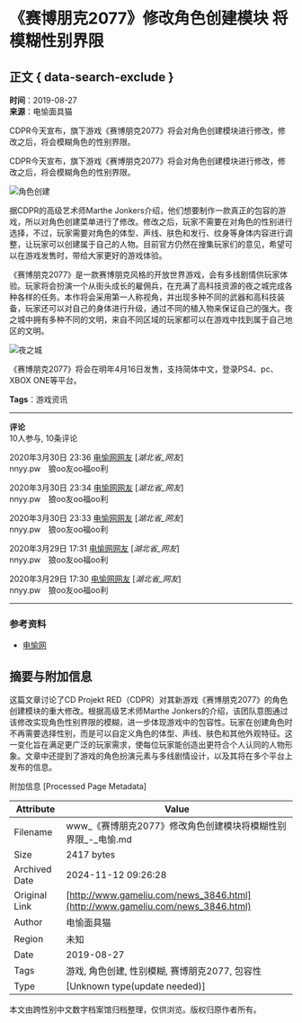 # 《赛博朋克2077》修改角色创建模块 将模糊性别界限

## 正文 { data-search-exclude }


**时间**：2019-08-27  
**来源**：电愉面具猫  

CDPR今天宣布，旗下游戏《赛博朋克2077》将会对角色创建模块进行修改，修改之后，将会模糊角色的性别界限。

CDPR今天宣布，旗下游戏《赛博朋克2077》将会对角色创建模块进行修改，修改之后，将会模糊角色的性别界限。

![角色创建]( /attached/image/201908/20190827170638_72705.jpg )

据CDPR的高级艺术师Marthe Jonkers介绍，他们想要制作一款真正的包容的游戏，所以对角色创建菜单进行了修改。修改之后，玩家不需要在对角色的性别进行选择，不过，玩家需要对角色的体型、声线、肤色和发行、纹身等身体内容进行调整，让玩家可以创建属于自己的人物。目前官方仍然在搜集玩家们的意见，希望可以在游戏发售时，带给大家更好的游戏体验。

《赛博朋克2077》是一款赛博朋克风格的开放世界游戏，会有多线剧情供玩家体验。玩家将会扮演一个从街头成长的雇佣兵，在充满了高科技资源的夜之城完成各种各样的任务。本作将会采用第一人称视角，并出现多种不同的武器和高科技装备，玩家还可以对自己的身体进行升级，通过不同的植入物来保证自己的强大。夜之城中拥有多种不同的文明，来自不同区域的玩家都可以在游戏中找到属于自己地区的文明。

![夜之城]( /attached/image/201908/20190827170707_95559.jpg )

《赛博朋克2077》将会在明年4月16日发售，支持简体中文，登录PS4、pc、XBOX ONE等平台。

**Tags**：游戏资讯  

---

**评论**  
10人参与, 10条评论

2020年3月30日 23:36 [电愉网网友](javascript:void(0)) [_湖北省_网友_]  
nnyy.pw　狼oo友oo福oo利  

2020年3月30日 23:34 [电愉网网友](javascript:void(0)) [_湖北省_网友_]  
nnyy.pw　狼oo友oo福oo利  

2020年3月30日 23:33 [电愉网网友](javascript:void(0)) [_湖北省_网友_]  
nnyy.pw　狼oo友oo福oo利  

2020年3月29日 17:31 [电愉网网友](javascript:void(0)) [_湖北省_网友_]  
nnyy.pw　狼oo友oo福oo利  

2020年3月29日 17:30 [电愉网网友](javascript:void(0)) [_湖北省_网友_]  
nnyy.pw　狼oo友oo福oo利  

---

### 参考资料  
- [电愉网](http://www.gameliu.com)  


## 摘要与附加信息

<!-- tcd_abstract -->
这篇文章讨论了CD Projekt RED（CDPR）对其新游戏《赛博朋克2077》的角色创建模块的重大修改。根据高级艺术师Marthe Jonkers的介绍，该团队意图通过该修改实现角色性别界限的模糊，进一步体现游戏中的包容性。玩家在创建角色时不再需要选择性别，而是可以自定义角色的体型、声线、肤色和其他外观特征。这一变化旨在满足更广泛的玩家需求，使每位玩家能创造出更符合个人认同的人物形象。文章中还提到了游戏的角色扮演元素与多线剧情设计，以及其将在多个平台上发布的信息。
<!-- tcd_abstract_end -->

附加信息 [Processed Page Metadata]

| Attribute       | Value                                  |
|-----------------|----------------------------------------|
| Filename        | www_《赛博朋克2077》修改角色创建模块将模糊性别界限_-_电愉.md                             |
| Size            | 2417 bytes                           |
| Archived Date   | 2024-11-12 09:26:28                             |
| Original Link   | [http://www.gameliu.com/news_3846.html](http://www.gameliu.com/news_3846.html)                       |
| Author          | 电愉面具猫                               |
| Region          | 未知                               |
| Date            | 2019-08-27                                 |
| Tags            | 游戏, 角色创建, 性别模糊, 赛博朋克2077, 包容性                                 |
| Type            | [Unknown type(update needed)]                                 |
<!-- tcd_table_end -->

本文由跨性别中文数字档案馆归档整理，仅供浏览。版权归原作者所有。
